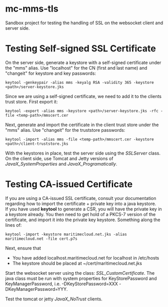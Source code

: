 mc-mms-tls
==========

Sandbox project for testing the handling of SSL on the websocket client and server side.
 

Testing Self-signed SSL Certificate
================================

On the server side, generate a keystore with a self-signed certificate under the "mms" alias. 
Use "localhost" for the CN (first and last name) and "changeit" for keystore and key passwords:

    keytool -genkeypair -alias mms -keyalg RSA -validity 365 -keystore <path>/server-keystore.jks


Since we are using a self-signed certificate, we need to add it to the clients trust store. First export it:
 
    keytool -export -alias mms -keystore <path>/server-keystore.jks -rfc -file <temp-path>/mmscert.cer


Next, generate and import the certificate in the client trust store under the "mms" alias.
Use "changeit" for the truststore passwords:

    keytool -import -alias mms -file <temp-path>/mmscert.cer -keystore <path>/client-truststore.jks

With the keystores in place, test the server side using the _SSLServer_ class.<br>
On the client side, use Tomcat and Jetty versions of _JavaX_SystemProperties_ and _JavaX_Programatically_.


Testing CA-issued Certificate
=============================

If you are using a CA-issued SSL certificate, consult your documentation regarding how to import the certificate + private key
into a java keystore.<br>
If you have used **keytool** to generate a CSR, you will have the private key in a keystore already. You then need to get hold of 
a PKCS-7 version of the certificate, and import it into the private key keystore. Something along the lines of:

    keytool -import -keystore maritimecloud.net.jks -alias maritimecloud.net -file cert.p7s

Next, ensure that

* You have added localhost.maritimecloud.net for localhost in /etc/hosts
* The keystore should be placed at ~/cert/maritimecloud.net.jks

Start the websocket server using the class: _SSL_CustomCertificate_. 
The java class must be run with system properties for KeyStorePassword and KeyManagerPassword, i.e. -DKeyStorePassword=XXX -DKeyManagerPassword=YYY.

Test the tomcat or jetty _JavaX_NoTrust_ clients.

